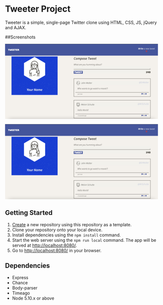 # Tweeter Project

Tweeter is a simple, single-page Twitter clone using HTML, CSS, JS, jQuery and AJAX.

##Screenshots

![Screenshot of website in fullscreen](https://github.com/patar-nguyen/tweeter/blob/master/public/images/Tweeter1.jpg?raw=true)

![Screenshot of website in tablet mode](https://github.com/patar-nguyen/tweeter/blob/master/public/images/Tweeter1.jpg?raw=true)

## Getting Started

1. [Create](https://docs.github.com/en/repositories/creating-and-managing-repositories/creating-a-repository-from-a-template) a new repository using this repository as a template.
2. Clone your repository onto your local device.
3. Install dependencies using the `npm install` command.
3. Start the web server using the `npm run local` command. The app will be served at <http://localhost:8080/>.
4. Go to <http://localhost:8080/> in your browser.

## Dependencies

- Express
- Chance
- Body-parser
- Timeago
- Node 5.10.x or above
